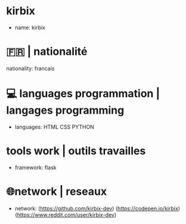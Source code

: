   # kirbix 
  - name: kirbix
  # 🇫🇷 | nationalité   
  nationality: francais
  # 💻 languages programmation | langages programming
  - languages: HTML CSS PYTHON
  # tools work | outils travailles
  - framework: flask
  # 🌐network | reseaux 
 - network: (https://github.com/kirbix-dev) (https://codepen.io/kirbix) (https://www.reddit.com/user/kirbix-dev)
